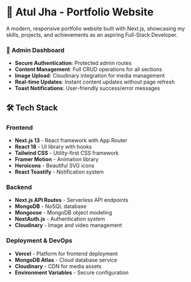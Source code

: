 # 🚀 Atul Jha - Portfolio Website

A modern, responsive portfolio website built with Next.js, showcasing my skills, projects, and achievements as an aspiring Full-Stack Developer.

### 🔐 **Admin Dashboard**
- **Secure Authentication**: Protected admin routes
- **Content Management**: Full CRUD operations for all sections
- **Image Upload**: Cloudinary integration for media management
- **Real-time Updates**: Instant content updates without page refresh
- **Toast Notifications**: User-friendly success/error messages

## 🛠️ Tech Stack

### **Frontend**
- **Next.js 13** - React framework with App Router
- **React 18** - UI library with hooks
- **Tailwind CSS** - Utility-first CSS framework
- **Framer Motion** - Animation library
- **Heroicons** - Beautiful SVG icons
- **React Toastify** - Notification system

### **Backend**
- **Next.js API Routes** - Serverless API endpoints
- **MongoDB** - NoSQL database
- **Mongoose** - MongoDB object modeling
- **NextAuth.js** - Authentication system
- **Cloudinary** - Image and video management

### **Deployment & DevOps**
- **Vercel** - Platform for frontend deployment
- **MongoDB Atlas** - Cloud database service
- **Cloudinary** - CDN for media assets
- **Environment Variables** - Secure configuration

